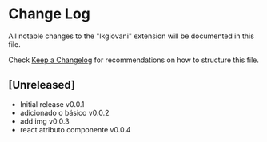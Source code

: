 # Change Log

All notable changes to the "lkgiovani" extension will be documented in this file.

Check [Keep a Changelog](http://keepachangelog.com/) for recommendations on how to structure this file.

## [Unreleased]

- Initial release v0.0.1
- adicionado o básico v0.0.2
- add img v0.0.3
- react atributo componente v0.0.4
